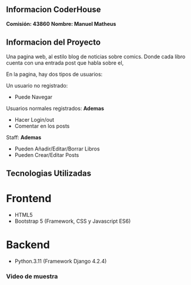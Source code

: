 ## Informacion CoderHouse

**Comisión: 43860**
**Nombre: Manuel Matheus**

## Informacion del Proyecto

Una pagina web, al estilo blog de noticias sobre comics. Donde cada libro cuenta con una entrada post que habla sobre el, 

En la pagina, hay dos tipos de usuarios:

Un usuario no registrado:
- Puede Navegar

Usuarios normales registrados:
**Ademas**
- Hacer Login/out
- Comentar en los posts

Staff:
**Ademas**
- Pueden Añadir/Editar/Borrar Libros
- Pueden Crear/Editar Posts

## Tecnologias Utilizadas 
# Frontend 
- HTML5
- Bootstrap 5 (Framework, CSS y Javascript ES6)

# Backend
- Python.3.11 (Framework Django 4.2.4)


### Video de muestra

 


